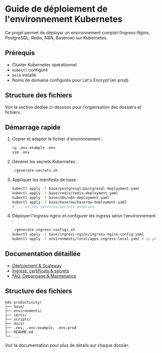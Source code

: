 # Guide de déploiement de l'environnement Kubernetes

Ce projet permet de déployer un environnement complet (Ingress-Nginx, PostgreSQL, Redis, N8N, Baserow) sur Kubernetes.

## Prérequis

- Cluster Kubernetes opérationnel
- `kubectl` configuré
- `helm` installé
- Noms de domaine configurés pour Let's Encrypt (en prod)

## Structure des fichiers

Voir la section dédiée ci-dessous pour l'organisation des dossiers et fichiers.

## Démarrage rapide

1. Copier et adapter le fichier d'environnement :
   ```bash
   cp .env.example .env
   vim .env
   ```
2. Générer les secrets Kubernetes :
   ```bash
   ./generate-secrets.sh
   ```
3. Appliquer les manifests de base :
   ```bash
   kubectl apply -f base/postgresql/postgresql-deployment.yaml
   kubectl apply -f base/redis/redis-deployment.yaml
   kubectl apply -f base/n8n/n8n-deployment.yaml
   kubectl apply -f base/baserow/baserow-deployment.yaml
   # ... et les services/secrets associés
   ```
4. Déployer l'ingress-nginx et configurer les ingress selon l'environnement :
   ```bash
   ./generate-ingress-configs.sh
   kubectl apply -f base/ingress-nginx/ingress-nginx-config.yaml
   kubectl apply -f environments/local/apps-ingress-local.yaml # ou prod/staging
   ```

## Documentation détaillée

- [Déploiement & Scaleway](docs/deploiement-scaleway.md)
- [Ingress, certificats & secrets](docs/ingress-certificats-secrets.md)
- [FAQ, Dépannage & Maintenance](docs/faq-depannage-maintenance.md)

## Structure des fichiers

```
k8s-productivity/
├── base/
├── environments/
├── certs/
├── scripts/
├── docs/
├── .env, .env.example, .env.prod
├── README.md
└── ...
```

Voir la documentation pour plus de détails sur chaque dossier. 